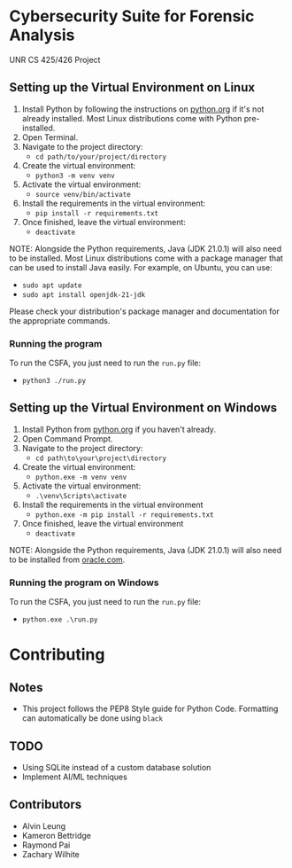 # Cybersecurity Suite for Forensic Analysis
UNR CS 425/426 Project

## Setting up the Virtual Environment on Linux
1. Install Python by following the instructions on [python.org](https://www.python.org/) if it's not already installed. Most Linux distributions come with Python pre-installed.
2. Open Terminal.
3. Navigate to the project directory:
    - `cd path/to/your/project/directory`
4. Create the virtual environment:
    - `python3 -m venv venv`
5. Activate the virtual environment:
    - `source venv/bin/activate`
6. Install the requirements in the virtual environment:
    - `pip install -r requirements.txt`
7. Once finished, leave the virtual environment:
    - `deactivate`

NOTE: Alongside the Python requirements, Java (JDK 21.0.1) will also need to be installed. Most Linux distributions come with a package manager that can be used to install Java easily. For example, on Ubuntu, you can use:
- `sudo apt update`
- `sudo apt install openjdk-21-jdk`

Please check your distribution's package manager and documentation for the appropriate commands.

### Running the program
To run the CSFA, you just need to run the `run.py` file:
- `python3 ./run.py`

## Setting up the Virtual Environment on Windows
1. Install Python from [python.org](https://www.python.org/) if you haven't already.
2. Open Command Prompt.
3. Navigate to the project directory:
    - `cd path\to\your\project\directory`
4. Create the virtual environment:
    - `python.exe -m venv venv`
5. Activate the virtual environment:
    - `.\venv\Scripts\activate`
6. Install the requirements in the virtual environment
    - `python.exe -m pip install -r requirements.txt`
7. Once finished, leave the virtual environment
    - `deactivate`

NOTE: Alongside the Python requirements, Java (JDK 21.0.1) will also need to be installed from [oracle.com](https://www.oracle.com/java/technologies/downloads/#jdk21-windows).

### Running the program on Windows
To run the CSFA, you just need to run the `run.py` file:
- `python.exe .\run.py`

# Contributing
## Notes
- This project follows the PEP8 Style guide for Python Code. Formatting can automatically be done using `black`

## TODO
- Using SQLite instead of a custom database solution
- Implement AI/ML techniques

## Contributors
- Alvin Leung
- Kameron Bettridge
- Raymond Pai
- Zachary Wilhite

